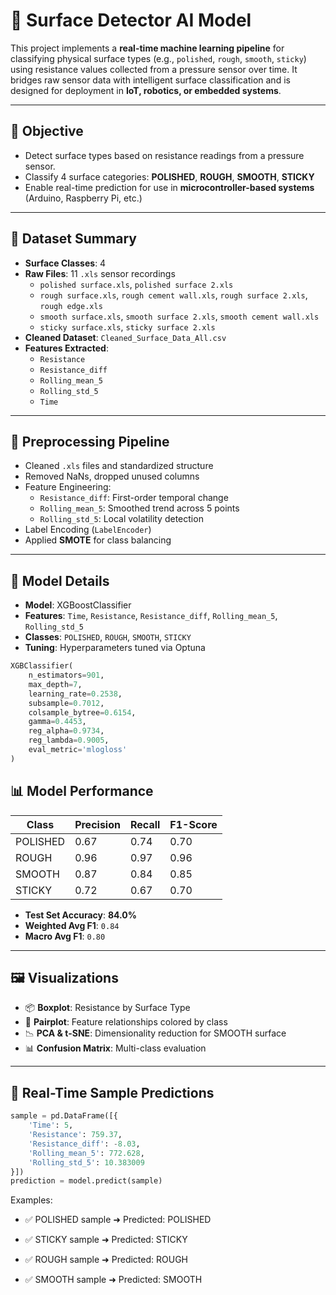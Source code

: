 # 🧠 Surface Detector AI Model

This project implements a **real-time machine learning pipeline** for classifying physical surface types (e.g., `polished`, `rough`, `smooth`, `sticky`) using resistance values collected from a pressure sensor over time. It bridges raw sensor data with intelligent surface classification and is designed for deployment in **IoT, robotics, or embedded systems**.

---

## 🎯 Objective

- Detect surface types based on resistance readings from a pressure sensor.
- Classify 4 surface categories: **POLISHED**, **ROUGH**, **SMOOTH**, **STICKY**
- Enable real-time prediction for use in **microcontroller-based systems** (Arduino, Raspberry Pi, etc.)

---

## 📁 Dataset Summary

- **Surface Classes**: 4
- **Raw Files**: 11 `.xls` sensor recordings
  - `polished surface.xls`, `polished surface 2.xls`
  - `rough surface.xls`, `rough cement wall.xls`, `rough surface 2.xls`, `rough edge.xls`
  - `smooth surface.xls`, `smooth surface 2.xls`, `smooth cement wall.xls`
  - `sticky surface.xls`, `sticky surface 2.xls`
- **Cleaned Dataset**: `Cleaned_Surface_Data_All.csv`
- **Features Extracted**:
  - `Resistance`
  - `Resistance_diff`
  - `Rolling_mean_5`
  - `Rolling_std_5`
  - `Time`

---

## 🔧 Preprocessing Pipeline

- Cleaned `.xls` files and standardized structure
- Removed NaNs, dropped unused columns
- Feature Engineering:
  - `Resistance_diff`: First-order temporal change
  - `Rolling_mean_5`: Smoothed trend across 5 points
  - `Rolling_std_5`: Local volatility detection
- Label Encoding (`LabelEncoder`)
- Applied **SMOTE** for class balancing

---

## 🧠 Model Details

- **Model**: XGBoostClassifier
- **Features**: `Time`, `Resistance`, `Resistance_diff`, `Rolling_mean_5`, `Rolling_std_5`
- **Classes**: `POLISHED`, `ROUGH`, `SMOOTH`, `STICKY`
- **Tuning**: Hyperparameters tuned via Optuna

```python
XGBClassifier(
    n_estimators=901,
    max_depth=7,
    learning_rate=0.2538,
    subsample=0.7012,
    colsample_bytree=0.6154,
    gamma=0.4453,
    reg_alpha=0.9734,
    reg_lambda=0.9005,
    eval_metric='mlogloss'
)
```

## 📊 Model Performance

| Class      | Precision | Recall | F1-Score |
|------------|-----------|--------|----------|
| POLISHED   | 0.67      | 0.74   | 0.70     |
| ROUGH      | 0.96      | 0.97   | 0.96     |
| SMOOTH     | 0.87      | 0.84   | 0.85     |
| STICKY     | 0.72      | 0.67   | 0.70     |

- **Test Set Accuracy**: **84.0%**
- **Weighted Avg F1**: `0.84`
- **Macro Avg F1**: `0.80`

---

## 🖼 Visualizations

- 📦 **Boxplot**: Resistance by Surface Type
- 🔗 **Pairplot**: Feature relationships colored by class
- 📉 **PCA & t-SNE**: Dimensionality reduction for SMOOTH surface
- 📊 **Confusion Matrix**: Multi-class evaluation

---

## 🧪 Real-Time Sample Predictions

```python
sample = pd.DataFrame([{
    'Time': 5,
    'Resistance': 759.37,
    'Resistance_diff': -8.03,
    'Rolling_mean_5': 772.628,
    'Rolling_std_5': 10.383009
}])
prediction = model.predict(sample)

```
Examples:

- ✅ POLISHED sample ➜ Predicted: POLISHED

- ✅ STICKY sample ➜ Predicted: STICKY

- ✅ ROUGH sample ➜ Predicted: ROUGH

- ✅ SMOOTH sample ➜ Predicted: SMOOTH

